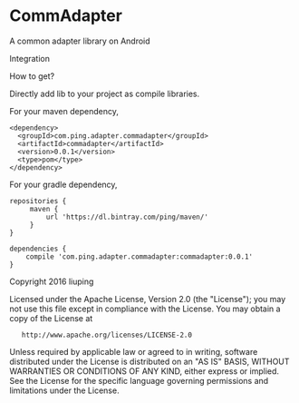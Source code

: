 # CommAdapter

A common adapter library on Android

Integration

How to get?

Directly add lib to your project as compile libraries.

For your maven dependency,

```
<dependency>
  <groupId>com.ping.adapter.commadapter</groupId>
  <artifactId>commadapter</artifactId>
  <version>0.0.1</version>
  <type>pom</type>
</dependency>
```
For your gradle dependency,

```
repositories {
     maven {
         url 'https://dl.bintray.com/ping/maven/'
     }
}

dependencies {
    compile 'com.ping.adapter.commadapter:commadapter:0.0.1'
}
```

Copyright 2016 liuping

   Licensed under the Apache License, Version 2.0 (the "License");
   you may not use this file except in compliance with the License.
   You may obtain a copy of the License at

       http://www.apache.org/licenses/LICENSE-2.0

   Unless required by applicable law or agreed to in writing, software
   distributed under the License is distributed on an "AS IS" BASIS,
   WITHOUT WARRANTIES OR CONDITIONS OF ANY KIND, either express or implied.
   See the License for the specific language governing permissions and
   limitations under the License.

